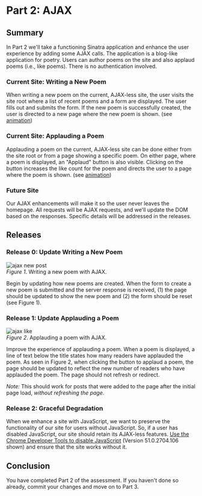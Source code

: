 # Part 2:  AJAX

## Summary
In Part 2 we'll take a functioning Sinatra application and enhance the user
experience by adding some AJAX calls.  The application is a blog-like application for poetry.  Users can author poems on the site and also applaud poems (i.e., like poems).  There is no authentication involved.


### Current Site:  Writing a New Poem
When writing a new poem on the current, AJAX-less site, the user visits the site root where a list of recent poems and a form are displayed.  The user fills out and submits the form.  If the new poem is successfully created, the user is directed to a new page where the new poem is shown. (see [animation][current-new-poem])


### Current Site:  Applauding a Poem
Applauding a poem on the current, AJAX-less site can be done either from the site root or from a page showing a specific poem.  On either page, where a poem is displayed, an "Applaud" button is also visible.  Clicking on the button increases the like count for the poem and directs the user to a page where the poem is shown.  (see [animation][current-like])


### Future Site
Our AJAX enhancements will make it so the user never leaves the homepage.  All requests will be AJAX requests, and we'll update the DOM based on the responses.  Specific details will be addressed in the releases.


## Releases
### Release 0: Update Writing a New Poem
![ajax new post][ajax-new-poem]  
*Figure 1*. Writing a new poem with AJAX.

Begin by updating how new poems are created.  When the form to create a new poem is submitted and the server response is received, (1) the page should be updated to show the new poem and (2) the form should be reset (see Figure 1).


### Release 1: Update Applauding a Poem
![ajax like][ajax-like]  
*Figure 2*.  Applauding a poem with AJAX.

Improve the experience of applauding a poem.  When a poem is displayed, a line of text below the title states how many readers have applauded the poem.  As seen in Figure 2, when clicking the button to applaud a poem, the page should be updated to reflect the new number of readers who have applauded the poem.  The page should not refresh or redirect.

*Note:*  This should work for posts that were added to the page after the initial page load, *without refreshing the page*.


### Release 2: Graceful Degradation
When we enhance a site with JavaScript, we want to preserve the functionality of our site for users without JavaScript.  So, if a user has disabled JavaScript, our site should retain its AJAX-less features.  [Use the Chrome Developer Tools to disable JavaScript][disable JS] (Version 51.0.2704.106 shown) and ensure that the site works without it.


## Conclusion
You have completed Part 2 of the assessment. If you haven't done so already, commit your changes and move on to Part 3.


[ajax-new-poem]: readme-assets/ajax-new-poem.gif
[ajax-like]: readme-assets/ajax-like.gif
[current-new-poem]: readme-assets/current-new-poem.gif
[current-like]: readme-assets/current-like.gif
[disable JS]: readme-assets/disable-javascript.gif

